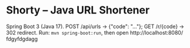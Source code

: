﻿# Shorty – Java URL Shortener
Spring Boot 3 (Java 17). POST /api/urls -> {"code": "..."}; GET /r/{code} -> 302 redirect.
Run: `mvn spring-boot:run`, then open http://localhost:8080/
fdgyfdgdagg
